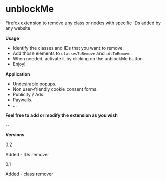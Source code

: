 # unblockMe
Firefox extension to remove any class or nodes with specific IDs added by any website

**Usage**
- Identify the classes and IDs that you want to remove.
- Add those elements to `classesToRemove` and `idsToRemove`.
- When needed, activate it by clicking on the unblockMe button.
- Enjoy!

**Application**
- Undesirable popups.
- Non user-friendly cookie consent forms.
- Publicity / Ads.
- Paywalls.
- ...

**Feel free to add or modify the extension as you wish**

--

**Versions**

0.2

Added - IDs remover


0.1

Added - class remover

